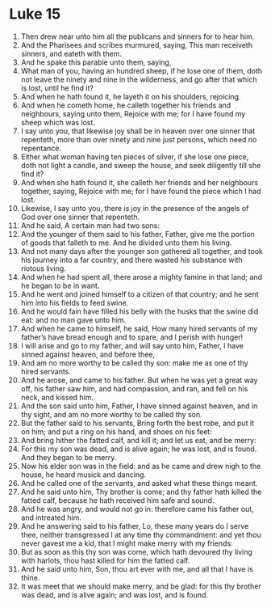 ﻿# Luke 15
1. Then drew near unto him all the publicans and sinners for to hear him. 
2. And the Pharisees and scribes murmured, saying, This man receiveth sinners, and eateth with them. 
3.  And he spake this parable unto them, saying, 
4. What man of you, having an hundred sheep, if he lose one of them, doth not leave the ninety and nine in the wilderness, and go after that which is lost, until he find it? 
5. And when he hath found it, he layeth it on his shoulders, rejoicing. 
6. And when he cometh home, he calleth together his friends and neighbours, saying unto them, Rejoice with me; for I have found my sheep which was lost. 
7. I say unto you, that likewise joy shall be in heaven over one sinner that repenteth, more than over ninety and nine just persons, which need no repentance. 
8.  Either what woman having ten pieces of silver, if she lose one piece, doth not light a candle, and sweep the house, and seek diligently till she find it? 
9. And when she hath found it, she calleth her friends and her neighbours together, saying, Rejoice with me; for I have found the piece which I had lost. 
10. Likewise, I say unto you, there is joy in the presence of the angels of God over one sinner that repenteth. 
11.  And he said, A certain man had two sons: 
12. And the younger of them said to his father, Father, give me the portion of goods that falleth to me. And he divided unto them his living. 
13. And not many days after the younger son gathered all together, and took his journey into a far country, and there wasted his substance with riotous living. 
14. And when he had spent all, there arose a mighty famine in that land; and he began to be in want. 
15. And he went and joined himself to a citizen of that country; and he sent him into his fields to feed swine. 
16. And he would fain have filled his belly with the husks that the swine did eat: and no man gave unto him. 
17. And when he came to himself, he said, How many hired servants of my father’s have bread enough and to spare, and I perish with hunger! 
18. I will arise and go to my father, and will say unto him, Father, I have sinned against heaven, and before thee, 
19. And am no more worthy to be called thy son: make me as one of thy hired servants. 
20. And he arose, and came to his father. But when he was yet a great way off, his father saw him, and had compassion, and ran, and fell on his neck, and kissed him. 
21. And the son said unto him, Father, I have sinned against heaven, and in thy sight, and am no more worthy to be called thy son. 
22. But the father said to his servants, Bring forth the best robe, and put it on him; and put a ring on his hand, and shoes on his feet: 
23. And bring hither the fatted calf, and kill it; and let us eat, and be merry: 
24. For this my son was dead, and is alive again; he was lost, and is found. And they began to be merry. 
25. Now his elder son was in the field: and as he came and drew nigh to the house, he heard musick and dancing. 
26. And he called one of the servants, and asked what these things meant. 
27. And he said unto him, Thy brother is come; and thy father hath killed the fatted calf, because he hath received him safe and sound. 
28. And he was angry, and would not go in: therefore came his father out, and intreated him. 
29. And he answering said to his father, Lo, these many years do I serve thee, neither transgressed I at any time thy commandment: and yet thou never gavest me a kid, that I might make merry with my friends: 
30. But as soon as this thy son was come, which hath devoured thy living with harlots, thou hast killed for him the fatted calf. 
31. And he said unto him, Son, thou art ever with me, and all that I have is thine. 
32. It was meet that we should make merry, and be glad: for this thy brother was dead, and is alive again; and was lost, and is found. 
